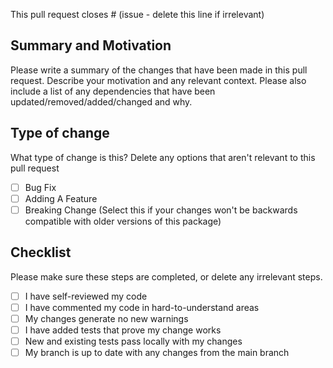 This pull request closes # (issue - delete this line if irrelevant)

## Summary and Motivation

Please write a summary of the changes that have been made in this pull request. Describe your motivation and any relevant context. Please also include a list of any dependencies that have been updated/removed/added/changed and why.

## Type of change

What type of change is this?
Delete any options that aren't relevant to this pull request

- [ ] Bug Fix
- [ ] Adding A Feature
- [ ] Breaking Change (Select this if your changes won't be backwards compatible with older versions of this package)

## Checklist
Please make sure these steps are completed, or delete any irrelevant steps.

- [ ] I have self-reviewed my code
- [ ] I have commented my code in hard-to-understand areas
- [ ] My changes generate no new warnings
- [ ] I have added tests that prove my change works
- [ ] New and existing tests pass locally with my changes
- [ ] My branch is up to date with any changes from the main branch
